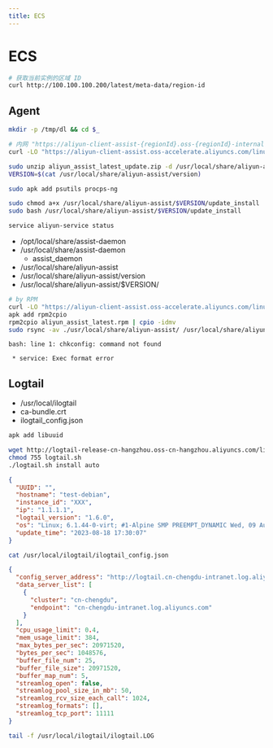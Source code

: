 ```yaml
---
title: ECS
---
```


# ECS

```bash
# 获取当前实例的区域 ID
curl http://100.100.100.200/latest/meta-data/region-id
```

## Agent

```bash
mkdir -p /tmp/dl && cd $_

# 内网 "https://aliyun-client-assist-{regionId}.oss-{regionId}-internal.aliyuncs.com/linux/aliyun_assist_latest.rpm"
curl -LO "https://aliyun-client-assist.oss-accelerate.aliyuncs.com/linux/aliyun_assist_latest_update.zip"

sudo unzip aliyun_assist_latest_update.zip -d /usr/local/share/aliyun-assist/
VERSION=$(cat /usr/local/share/aliyun-assist/version)

sudo apk add psutils procps-ng

sudo chmod a+x /usr/local/share/aliyun-assist/$VERSION/update_install
sudo bash /usr/local/share/aliyun-assist/$VERSION/update_install

service aliyun-service status
```

- /opt/local/share/assist-daemon
- /usr/local/share/assist-daemon
  - assist_daemon
- /usr/local/share/aliyun-assist
- /usr/local/share/aliyun-assist/version
- /usr/local/share/aliyun-assist/$VERSION/

```bash
# by RPM
curl -LO "https://aliyun-client-assist.oss-accelerate.aliyuncs.com/linux/aliyun_assist_latest.rpm"
apk add rpm2cpio
rpm2cpio aliyun_assist_latest.rpm | cpio -idmv
sudo rsync -av ./usr/local/share/aliyun-assist/ /usr/local/share/aliyun-assist/
```

```
bash: line 1: chkconfig: command not found

 * service: Exec format error
```

## Logtail

- /usr/local/ilogtail
- ca-bundle.crt
- ilogtail_config.json

```bash
apk add libuuid

wget http://logtail-release-cn-hangzhou.oss-cn-hangzhou.aliyuncs.com/linux64/logtail.sh -O logtail.sh
chmod 755 logtail.sh
./logtail.sh install auto
```

```json
{
  "UUID": "",
  "hostname": "test-debian",
  "instance_id": "XXX",
  "ip": "1.1.1.1",
  "logtail_version": "1.6.0",
  "os": "Linux; 6.1.44-0-virt; #1-Alpine SMP PREEMPT_DYNAMIC Wed, 09 Aug 2023 09:39:37 +0000; x86_64",
  "update_time": "2023-08-18 17:30:07"
}
```

```bash
cat /usr/local/ilogtail/ilogtail_config.json
```

```json
{
  "config_server_address": "http://logtail.cn-chengdu-intranet.log.aliyuncs.com",
  "data_server_list": [
    {
      "cluster": "cn-chengdu",
      "endpoint": "cn-chengdu-intranet.log.aliyuncs.com"
    }
  ],
  "cpu_usage_limit": 0.4,
  "mem_usage_limit": 384,
  "max_bytes_per_sec": 20971520,
  "bytes_per_sec": 1048576,
  "buffer_file_num": 25,
  "buffer_file_size": 20971520,
  "buffer_map_num": 5,
  "streamlog_open": false,
  "streamlog_pool_size_in_mb": 50,
  "streamlog_rcv_size_each_call": 1024,
  "streamlog_formats": [],
  "streamlog_tcp_port": 11111
}
```

```bash
tail -f /usr/local/ilogtail/ilogtail.LOG
```
